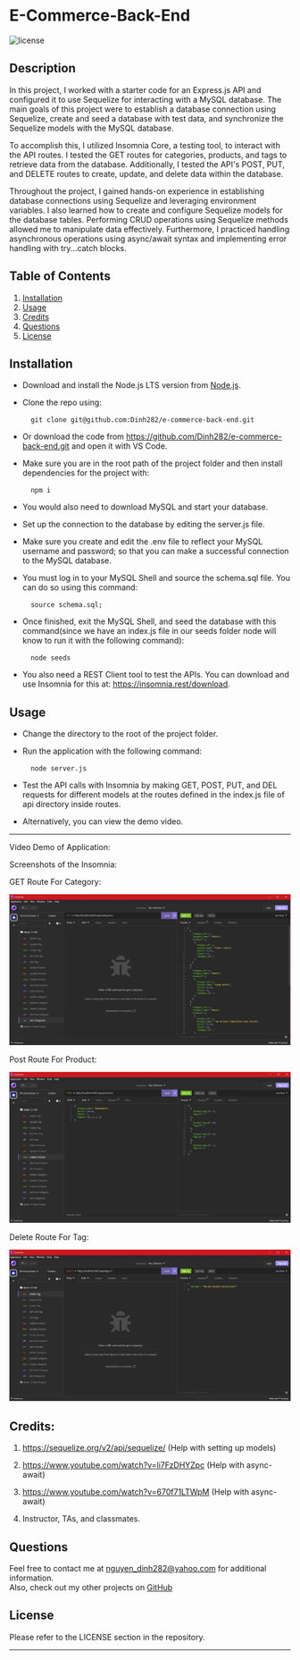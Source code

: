 # E-Commerce-Back-End

![license](https://img.shields.io/badge/License-MIT-yellowgreen)

## Description

In this project, I worked with a starter code for an Express.js API and configured it to use Sequelize for interacting with a MySQL database. The main goals of this project were to establish a database connection using Sequelize, create and seed a database with test data, and synchronize the Sequelize models with the MySQL database.

To accomplish this, I utilized Insomnia Core, a testing tool, to interact with the API routes. I tested the GET routes for categories, products, and tags to retrieve data from the database. Additionally, I tested the API's POST, PUT, and DELETE routes to create, update, and delete data within the database.

Throughout the project, I gained hands-on experience in establishing database connections using Sequelize and leveraging environment variables. I also learned how to create and configure Sequelize models for the database tables. Performing CRUD operations using Sequelize methods allowed me to manipulate data effectively. Furthermore, I practiced handling asynchronous operations using async/await syntax and implementing error handling with try...catch blocks.


## Table of Contents
1. [Installation](#installation)
2. [Usage](#usage)
3. [Credits](#credits)
4. [Questions](#questions)  
5. [License](#license)


## Installation
- Download and install the Node.js LTS version from [Node.js](https://nodejs.org/en).
- Clone the repo using:

        git clone git@github.com:Dinh282/e-commerce-back-end.git

 - Or download the code from https://github.com/Dinh282/e-commerce-back-end.git and
open it with VS Code.       
- Make sure you are in the root path of the project folder and then install dependencies for the project with:

        npm i

- You would also need to download MySQL and start your database. 
- Set up the connection to the database by editing the server.js file. 
- Make sure you create and edit the .env file to reflect your MySQL username and password; so that you can make a successful connection to the MySQL database.
- You must log in to your MySQL Shell and source the schema.sql file. You can do so using this command:

        source schema.sql;  

- Once finished, exit the MySQL Shell, and seed the database with this command(since we have an index.js file in our seeds folder node will know to run it with the following command):

        node seeds

- You also need a REST Client tool to test the APIs. You can download and use Insomnia for this at: https://insomnia.rest/download. 


## Usage

- Change the directory to the root of the project folder.
- Run the application with the following command:

        node server.js

- Test the API calls with Insomnia by making GET, POST, PUT, and DEL requests for different models at the routes defined in the index.js file of api directory inside routes.  

- Alternatively, you can view the demo video.

---

Video Demo of Application:




 Screenshots of the Insomnia:

 GET Route For Category:

![Screenshot of App ](./assets/get-route-category.jpg)

Post Route For Product:

![Screenshot of Data Display](./assets/post-create-product.jpg)

Delete Route For Tag:

![Screenshot of Data Display](./assets/delete-tag.jpg)

## Credits:

1. https://sequelize.org/v2/api/sequelize/ (Help with setting up models)

2. https://www.youtube.com/watch?v=li7FzDHYZpc (Help with async-await)

3. https://www.youtube.com/watch?v=670f71LTWpM (Help with async-await)

4. Instructor, TAs, and classmates.

## Questions
Feel free to contact me at nguyen_dinh282@yahoo.com for additional information.  
Also, check out my other projects on [GitHub](https://github.com/Dinh282)


## License

Please refer to the LICENSE section in the repository.


---
